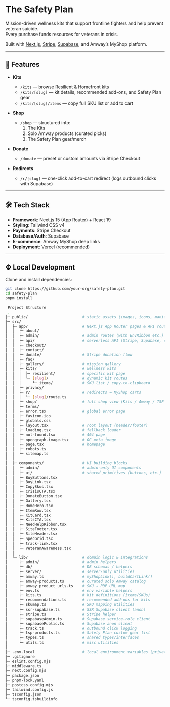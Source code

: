 # The Safety Plan

Mission-driven wellness kits that support frontline fighters and help prevent veteran suicide.  
Every purchase funds resources for veterans in crisis.  

Built with [Next.js](https://nextjs.org), [Stripe](https://stripe.com), [Supabase](https://supabase.com), and Amway’s MyShop platform.

---

## 🚀 Features

- **Kits**  
  - `/kits` — browse Resilient & Homefront kits  
  - `/kits/[slug]` — kit details, recommended add-ons, and Safety Plan gear  
  - `/kits/[slug]/items` — copy full SKU list or add to cart  

- **Shop**  
  - `/shop` — structured into:  
    1. The Kits  
    2. Solo Amway products (curated picks)  
    3. The Safety Plan gear/merch  

- **Donate**  
  - `/donate` — preset or custom amounts via Stripe Checkout  

- **Redirects**  
  - `/r/[slug]` — one-click add-to-cart redirect (logs outbound clicks with Supabase)

---

## 🛠 Tech Stack

- **Framework**: Next.js 15 (App Router) + React 19  
- **Styling**: Tailwind CSS v4  
- **Payments**: Stripe Checkout  
- **Database/Auth**: Supabase  
- **E-commerce**: Amway MyShop deep links  
- **Deployment**: Vercel (recommended)

---

## ⚙️ Local Development

Clone and install dependencies:

```bash
git clone https://github.com/your-org/safety-plan.git
cd safety-plan
pnpm install

 Project Structure
 .
├─ public/                        # static assets (images, icons, manifest, etc.)
├─ src/
│  ├─ app/                        # Next.js App Router pages & API routes
│  │  ├─ about/
│  │  ├─ admin/                   # admin routes (with EnvRibbon etc.)
│  │  ├─ api/                     # serverless API (Stripe, Supabase, etc.)
│  │  ├─ checkout/
│  │  ├─ contact/
│  │  ├─ donate/                  # Stripe donation flow
│  │  ├─ faq/
│  │  ├─ gallery/                 # mission gallery
│  │  ├─ kits/                    # wellness kits
│  │  │  ├─ resilient/            # specific kit page
│  │  │  └─ [slug]/               # dynamic kit routes
│  │  │     └─ items/             # SKU list / copy-to-clipboard
│  │  ├─ privacy/
│  │  ├─ r/                       # redirects → MyShop carts
│  │  │  └─ [slug]/route.ts
│  │  ├─ shop/                    # full shop view (Kits / Amway / TSP gear)
│  │  ├─ terms/
│  │  ├─ error.tsx                # global error page
│  │  ├─ favicon.ico
│  │  ├─ globals.css
│  │  ├─ layout.tsx               # root layout (header/footer)
│  │  ├─ loading.tsx              # fallback loader
│  │  ├─ not-found.tsx            # 404 page
│  │  ├─ opengraph-image.tsx      # OG meta image
│  │  ├─ page.tsx                 # homepage
│  │  ├─ robots.ts
│  │  └─ sitemap.ts
│  │
│  ├─ components/                 # UI building blocks
│  │  ├─ admin/                   # admin-only UI components
│  │  ├─ ui/                      # shared primitives (buttons, etc.)
│  │  ├─ BuyButtons.tsx
│  │  ├─ BuyLink.tsx
│  │  ├─ CopySkus.tsx
│  │  ├─ CrisisCTA.tsx
│  │  ├─ DonateButton.tsx
│  │  ├─ Gallery.tsx
│  │  ├─ HomeHero.tsx
│  │  ├─ ItemRow.tsx
│  │  ├─ KitCard.tsx
│  │  ├─ KitsCTA.tsx
│  │  ├─ NeedHelpRibbon.tsx
│  │  ├─ SiteFooter.tsx
│  │  ├─ SiteHeader.tsx
│  │  ├─ SpecGrid.tsx
│  │  ├─ track-link.tsx
│  │  └─ VeteranAwareness.tsx
│  │
│  └─ lib/                        # domain logic & integrations
│     ├─ admin/                   # admin helpers
│     ├─ db/                      # DB schemas / helpers
│     ├─ server/                  # server-only utilities
│     ├─ amway.ts                 # myShopLink(), buildCartLink()
│     ├─ amway-products.ts        # curated solo Amway catalog
│     ├─ amway_product_urls.ts    # SKU → PDP URL map
│     ├─ env.ts                   # env variable helpers
│     ├─ kits.ts                  # kit definitions (items/SKUs)
│     ├─ recommendations.ts       # recommended add-ons for kits
│     ├─ skumap.ts                # SKU mapping utilities
│     ├─ ssr-supabase.ts          # SSR Supabase client (anon)
│     ├─ stripe.ts                # Stripe helper
│     ├─ supabaseAdmin.ts         # Supabase service-role client
│     ├─ supabasePublic.ts        # Supabase anon client
│     ├─ track.ts                 # outbound click logging
│     ├─ tsp-products.ts          # Safety Plan custom gear list
│     ├─ types.ts                 # shared types/interfaces
│     └─ utils.ts                 # misc utilities
│
├─ .env.local                     # local environment variables (private)
├─ .gitignore
├─ eslint.config.mjs
├─ middleware.ts
├─ next.config.mjs
├─ package.json
├─ pnpm-lock.yaml
├─ postcss.config.mjs
├─ tailwind.config.js
├─ tsconfig.json
└─ tsconfig.tsbuildinfo
